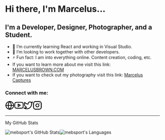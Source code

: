 # Hi there, I'm Marcelus...

## I'm a Developer, Designer, Photographer, and a Student.

- 📝 I’m currently learning React and working in Visual Studio.
- 🤝 I’m looking to work together with other developers.
- ⚡ Fun fact: I am into everything online. Content creation, coding, etc.
- If you want to learn more about me visit this link: [MARCELUSBROWN.COM](https://marcelusbrown.com/)
- If you want to check out my photography visit this link: [Marcelus Captures](https://www.marcelus.photography/)

### Connect with me:

<!-- Social Media & Website -->

[<img align="left" alt="marcelusbrown.com" width="30px" src="./img/website.svg"/>][website]
[<img align="left" alt="YouTube" width="30px" src="./img/youtube.svg"/>][youtube]
[<img align="left" alt="Twitter" width="30px" src="./img/twitter.svg"/>][twitter]
[<img align="left" alt="Instagram" width="30px" src="./img/instagram.svg"/>][instagram]

<br />
<br />

---

My GitHub Stats

<img align="left" alt="mebsport's GitHub Stats" src="https://github-readme-stats.vercel.app/api?username=mebsport&show_icons=true&hide_border=false&theme=github_dark" />

<img align="left" alt = "mebsport's Languages" src="https://github-readme-stats.vercel.app/api/top-langs/?username=mebsport&langs_count=5&theme=github_dark" />

[website]: https://marcelusbrown.com
[twitter]: https://twitter.com/marcelusebrown
[youtube]: https://www.youtube.com/channel/UCAfLIonq6STwupVN8KY40oA
[instagram]: https://instagram.com/mebsport
